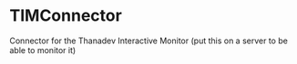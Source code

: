 # TIMConnector
Connector for the Thanadev Interactive Monitor (put this on a server to be able to monitor it)

